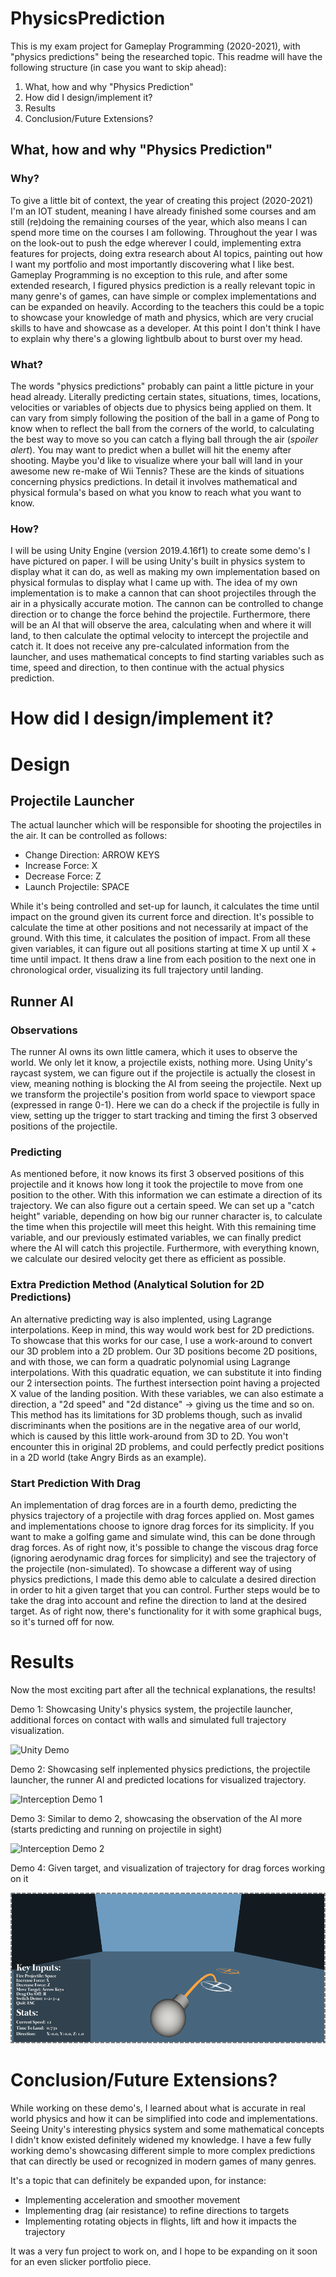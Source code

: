 # PhysicsPrediction
This is my exam project for Gameplay Programming (2020-2021), with "physics predictions" being the researched topic.
This readme will have the following structure (in case you want to skip ahead): 

1. What, how and why "Physics Prediction"
2. How did I design/implement it?
3. Results
4. Conclusion/Future Extensions? 

## What, how and why "Physics Prediction"
### Why?
To give a little bit of context, the year of creating this project (2020-2021) I'm an IOT student, meaning I have already finished some courses and am still (re)doing the remaining courses of the year, which also means I can spend more time on the courses I am following. Throughout the year I was on the look-out to push the edge wherever I could, implementing extra features for projects, doing extra research about AI topics, painting out how I want my portfolio and most importantly discovering what I like best. Gameplay Programming is no exception to this rule, and after some extended research, I figured physics prediction is a really relevant topic in many genre's of games, can have simple or complex implementations and can be expanded on heavily. According to the teachers this could be a topic to showcase your knowledge of math and physics, which are very crucial skills to have and showcase as a developer. At this point I don't think I have to explain why there's a glowing lightbulb about to burst over my head.

### What?
The words "physics predictions" probably can paint a little picture in your head already. Literally predicting certain states, situations, times, locations, velocities or variables of objects due to physics being applied on them. It can vary from simply following the position of the ball in a game of Pong to know when to reflect the ball from the corners of the world, to calculating the best way to move so you can catch a flying ball through the air (*spoiler alert*). You may want to predict when a bullet will hit the enemy after shooting. Maybe you'd like to visualize where your ball will land in your awesome new re-make of Wii Tennis? These are the kinds of situations concerning physics predictions. In detail it involves mathematical and physical formula's based on what you know to reach what you want to know.

### How? 
I will be using Unity Engine (version 2019.4.16f1) to create some demo's I have pictured on paper. I will be using Unity's built in physics system to display what it can do, as well as making my own implementation based on physical formulas to display what I came up with. The idea of my own implementation is to make a cannon that can shoot projectiles through the air in a physically accurate motion. The cannon can be controlled to change direction or to change the force behind the projectile. Furthermore, there will be an AI that will observe the area, calculating when and where it will land, to then calculate the optimal velocity to intercept the projectile and catch it. It does not receive any pre-calculated information from the launcher, and uses mathematical concepts to find starting variables such as time, speed and direction, to then continue with the actual physics prediction.

# How did I design/implement it?
# Design
## Projectile Launcher
The actual launcher which will be responsible for shooting the projectiles in the air. It can be controlled as follows:

* Change Direction: ARROW KEYS
* Increase Force: X
* Decrease Force: Z
* Launch Projectile: SPACE

While it's being controlled and set-up for launch, it calculates the time until impact on the ground given its current force and direction. It's possible to calculate the time at other positions and not necessarily at impact of the ground. With this time, it calculates the position of impact. From all these given variables, it can figure out all positions starting at time X up until X + time until impact. It thens draw a line from each position to the next one in chronological order, visualizing its full trajectory until landing.

## Runner AI
### Observations
The runner AI owns its own little camera, which it uses to observe the world. We only let it know, a projectile exists, nothing more. Using Unity's raycast system, we can figure out if the projectile is actually the closest in view, meaning nothing is blocking the AI from seeing the projectile. Next up we transform the projectile's position from world space to viewport space (expressed in range 0-1). Here we can do a check if the projectile is fully in view, setting up the trigger to start tracking and timing the first 3 observed positions of the projectile.

### Predicting 
As mentioned before, it now knows its first 3 observed positions of this projectile and it knows how long it took the projectile to move from one position to the other. With this information we can estimate a direction of its trajectory. We can also figure out a certain speed. We can set up a "catch height" variable, depending on how big our runner character is, to calculate the time when this projectile will meet this height. With this remaining time variable, and our previously estimated variables, we can finally predict where the AI will catch this projectile. Furthermore, with everything known, we calculate our desired velocity get there as efficient as possible.

### Extra Prediction Method (Analytical Solution for 2D Predictions)
An alternative predicting way is also implented, using Lagrange interpolations. Keep in mind, this way would work best for 2D predictions. To showcase that this works for our case, I use a work-around to convert our 3D problem into a 2D problem. Our 3D positions become 2D positions, and with those, we can form a quadratic polynomial using Lagrange interpolations. With this quadratic equation, we can substitute it into finding our 2 intersection points. The furthest intersection point having a projected X value of the landing position. With these variables, we can also estimate a direction, a "2d speed" and "2d distance" -> giving us the time and so on. This method has its limitations for 3D problems though, such as invalid discriminants when the positions are in the negative area of our world, which is caused by this little work-around from 3D to 2D. You won't encounter this in original 2D problems, and could perfectly predict positions in a 2D world (take Angry Birds as an example). 

### Start Prediction With Drag
An implementation of drag forces are in a fourth demo, predicting the physics trajectory of a projectile with drag forces applied on. Most games and implementations choose to ignore drag forces for its simplicity. If you want to make a golfing game and simulate wind, this can be done through drag forces. As of right now, it's possible to change the viscous drag force (ignoring aerodynamic drag forces for simplicity) and see the trajectory of the projectile (non-simulated). To showcase a different way of using physics predictions, I made this demo able to calculate a desired direction in order to hit a given target that you can control. Further steps would be to take the drag into account and refine the direction to land at the desired target. As of right now, there's functionality for it with some graphical bugs, so it's turned off for now. 

# Results
Now the most exciting part after all the technical explanations, the results!

Demo 1: Showcasing Unity's physics system, the projectile launcher, additional forces on contact with walls and simulated full trajectory visualization.

![Unity Demo](/ImagesReadme/UnityDemoGif.gif)

Demo 2: Showcasing self inplemented physics predictions, the projectile launcher, the runner AI and predicted locations for visualized trajectory. 

![Interception Demo 1](/ImagesReadme/RunnerDemo1Gif.gif)

Demo 3: Similar to demo 2, showcasing the observation of the AI more (starts predicting and running on projectile in sight)

![Interception Demo 2](/ImagesReadme/RunnerDemo2Gif.gif)

Demo 4: Given target, and visualization of trajectory for drag forces working on it

![FiringWithDrag_Demo_1](/ImagesReadme/DragDemo.png)

# Conclusion/Future Extensions?
While working on these demo's, I learned about what is accurate in real world physics and how it can be simplified into code and implementations. Seeing Unity's interesting physics system and some mathematical concepts I didn't know existed definitely widened my knowledge. I have a few fully working demo's showcasing different simple to more complex predictions that can directly be used or recognized in modern games of many genres. 

It's a topic that can definitely be expanded upon, for instance:
* Implementing acceleration and smoother movement
* Implementing drag (air resistance) to refine directions to targets
* Implementing rotating objects in flights, lift and how it impacts the trajectory

It was a very fun project to work on, and I hope to be expanding on it soon for an even slicker portfolio piece.
